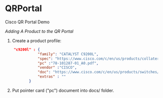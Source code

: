 # QRPortal
Cisco QR Portal Demo

*Adding A Product to the QR Portal*

1. Create a product profile:

```json
	"c9200l" : {
               "family": "CATALYST C9200L",
               "spec": "https://www.cisco.com/c/en/us/products/collateral/switches/catalyst-9200-series-switches/nb-06-cat9200-ser-data-sheet-cte-en.pdf",
               "pc" :"78-101287-01_A0.pdf",
               "vendor" :"CISCO",
               "doc": "https://www.cisco.com/c/en/us/products/switches/catalyst-9200-series-switches/index.html",
               "extras" : ""
		   }
```

2. Put pointer card ("pc") document into docs/ folder.
